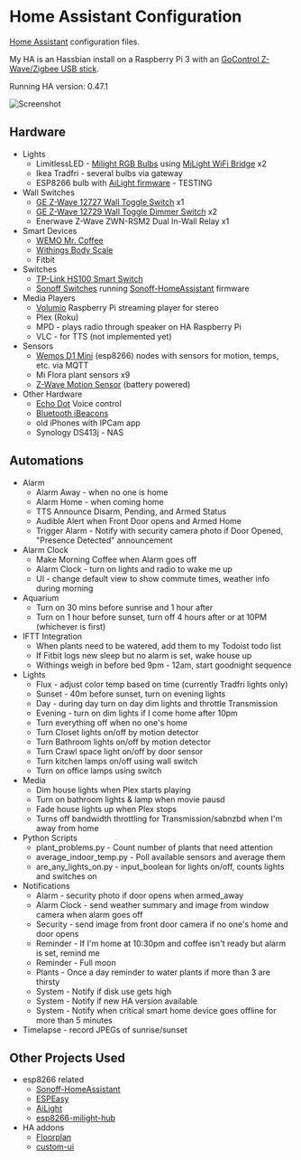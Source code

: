 # Home Assistant Configuration
[Home Assistant](http://homeassistant.io) configuration files.

My HA is an Hassbian install on a Raspberry Pi 3 with an [GoControl Z-Wave/Zigbee USB stick](http://amzn.to/2u8XVGm).

Running HA version: 0.47.1

![Screenshot](https://github.com/oakbrad/brad-homeassistant-config/blob/master/screenshots/ha-1-homepage.png)

## Hardware
* Lights
  * LimitlessLED - [Milight RGB Bulbs](http://amzn.to/2slpT2W) using [MiLight WiFi Bridge](http://amzn.to/2roEQ59) x2
  * Ikea Tradfri - several bulbs via gateway
  * ESP8266 bulb with [AiLight firmware](https://github.com/stelgenhof/AiLight) - TESTING
* Wall Switches
  * [GE Z-Wave 12727 Wall Toggle Switch](http://amzn.to/2rnVCBs) x1
  * [GE Z-Wave 12729 Wall Toggle Dimmer Switch](http://amzn.to/2spiWil) x2
  * Enerwave Z-Wave ZWN-RSM2 Dual In-Wall Relay x1
* Smart Devices
  * [WEMO Mr. Coffee](http://amzn.to/2sysDuG)
  * [Withings Body Scale](http://amzn.to/2spNwIQ)
  * Fitbit
* Switches
  * [TP-Link HS100 Smart Switch](http://amzn.to/2sq1bQb)
  * [Sonoff Switches](https://www.itead.cc/sonoff-wifi-wireless-switch.html) running [Sonoff-HomeAssistant](https://github.com/KmanOz/Sonoff-HomeAssistant) firmware
* Media Players
  * [Volumio](https://volumio.org/) Raspberry Pi streaming player for stereo
  * Plex (Roku)
  * MPD - plays radio through speaker on HA Raspberry Pi
  * VLC - for TTS (not implemented yet)
* Sensors
  * [Wemos D1 Mini](http://amzn.to/2sydVU8) (esp8266) nodes with sensors for motion, temps, etc. via MQTT
  * Mi Flora plant sensors x9
  * [Z-Wave Motion Sensor](http://amzn.to/2symNta) (battery powered)
* Other Hardware
  * [Echo Dot](http://amzn.to/2ubdoVC) Voice control
  * [Bluetooth iBeacons](http://amzn.to/2slTOIF)
  * old iPhones with IPCam app
  * Synology DS413j - NAS
  
## Automations
* Alarm
  * Alarm Away - when no one is home
  * Alarm Home - when coming home
  * TTS Announce Disarm, Pending, and Armed Status
  * Audible Alert when Front Door opens and Armed Home
  * Trigger Alarm - Notify with security camera photo if Door Opened, "Presence Detected" announcement
* Alarm Clock
  * Make Morning Coffee when Alarm goes off
  * Alarm Clock - turn on lights and radio to wake me up
  * UI - change default view to show commute times, weather info during morning
* Aquarium
  * Turn on 30 mins before sunrise and 1 hour after
  * Turn on 1 hour before sunset, turn off 4 hours after or at 10PM (whichever is first)
* IFTT Integration
  * When plants need to be watered, add them to my Todoist todo list
  * If Fitbit logs new sleep but no alarm is set, wake house up
  * Withings weigh in before bed 9pm - 12am, start goodnight sequence
* Lights
  * Flux - adjust color temp based on time (currently Tradfri lights only)
  * Sunset - 40m before sunset, turn on evening lights
  * Day - during day turn on day dim lights and throttle Transmission
  * Evening - turn on dim lights if I come home after 10pm
  * Turn everything off when no one's home
  * Turn Closet lights on/off by motion detector
  * Turn Bathroom lights on/off by motion detector
  * Turn Crawl space light on/off by door sensor
  * Turn kitchen lamps on/off using wall switch
  * Turn on office lamps using switch
* Media
  * Dim house lights when Plex starts playing
  * Turn on bathroom lights & lamp when movie pausd
  * Fade house lights up when Plex stops
  * Turns off bandwidth throttling for Transmission/sabnzbd when I'm away from home
* Python Scripts
  * plant_problems.py - Count number of plants that need attention
  * average_indoor_temp.py - Poll available sensors and average them
  * are_any_lights_on.py - input_boolean for lights on/off, counts lights and switches on
* Notifications
  * Alarm - security photo if door opens when armed_away
  * Alarm Clock - send weather summary and image from window camera when alarm goes off
  * Security - send image from front door camera if no one's home and door opens
  * Reminder - If I'm home at 10:30pm and coffee isn't ready but alarm is set, remind me
  * Reminder - Full moon 
  * Plants - Once a day reminder to water plants if more than 3 are thirsty
  * System - Notify if disk use gets high
  * System - Notify if new HA version available
  * System - Notify when critical smart home device goes offline for more than 5 minutes
* Timelapse - record JPEGs of sunrise/sunset
 
## Other Projects Used
* esp8266 related
  * [Sonoff-HomeAssistant](https://github.com/KmanOz/Sonoff-HomeAssistant)
  * [ESPEasy](https://github.com/letscontrolit/ESPEasy)
  * [AiLight](https://github.com/stelgenhof/AiLight)
  * [esp8266-milight-hub](https://github.com/sidoh/esp8266_milight_hub)
* HA addons
  * [Floorplan](https://github.com/pkozul/ha-floorplan)
  * [custom-ui](https://github.com/andrey-git/home-assistant-custom-ui)
